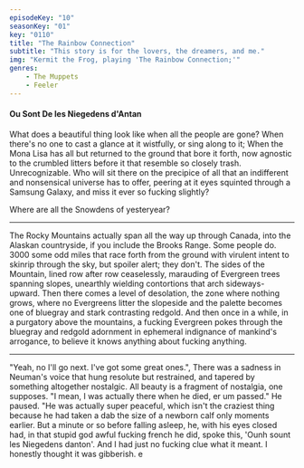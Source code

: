```yaml
---
episodeKey: "10"
seasonKey: "01"
key: "0110"
title: "The Rainbow Connection"
subtitle: "This story is for the lovers, the dreamers, and me."
img: "Kermit the Frog, playing 'The Rainbow Connection;'"
genres: 
    - The Muppets
    - Feeler
---
```


#### Ou Sont De les Niegedens d'Antan

What does a beautiful thing look like when all the people are gone? When there's no one to cast a glance at it wistfully, or sing along to it; When the Mona Lisa has all but returned to the ground that bore it forth, now agnostic to the crumbled litters before it that resemble so closely trash. Unrecognizable. Who will sit there on the precipice of all that an indifferent and nonsensical universe has to offer, peering at it eyes squinted through a Samsung Galaxy, and miss it ever so fucking slightly?

Where are all the Snowdens of yesteryear?

---

The Rocky Mountains actually span all the way up through Canada, into the Alaskan countryside, if you include the Brooks Range. Some people do. 3000 some odd miles that race forth from the ground with virulent intent to skinrip through the sky, but spoiler alert; they don't. The sides of the Mountain, lined row after row ceaselessly, marauding of Evergreen trees spanning slopes, unearthly wielding contortions that arch sideways-upward. Then there comes a level of desolation, the zone where nothing grows, where no Evergreens litter the slopeside and the palette becomes one of bluegray and stark contrasting redgold. And then once in a while, in a purgatory above the mountains, a fucking Evergreen pokes through the bluegray and redgold adornment in ephemeral indignance of mankind's arrogance, to believe it knows anything about fucking anything.

---

"Yeah, no I'll go next. I've got some great ones.", There was a sadness in Neuman's voice that hung resolute but restrained, and tapered by something altogether nostalgic. All beauty is a fragment of nostalgia, one supposes. "I mean, I was actually there when he died, er um passed." He paused. "He was actually super peaceful, which isn't the craziest thing because he had taken a dab the size of a newborn calf only moments earlier. But a minute or so before falling asleep, he, with his eyes closed had, in that stupid god awful fucking french he did, spoke this, 'Ounh sount les Niegedens danton'. And I had just no fucking clue what it meant. I honestly thought it was gibberish. e